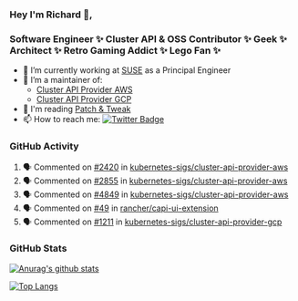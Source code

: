 ### Hey I'm Richard 👋, 

<h3 align="left">Software Engineer ✨ Cluster API & OSS Contributor ✨ Geek ✨ Architect ✨ Retro Gaming Addict ✨ Lego Fan ✨</h3>

- 🔭 I’m currently working at [SUSE](https://www.suse.com/) as a Principal Engineer
- 👯 I’m a maintainer of:
  -  [Cluster API Provider AWS](https://github.com/kubernetes-sigs/cluster-api-provider-aws)
  -  [Cluster API Provider GCP](https://github.com/kubernetes-sigs/cluster-api-provider-gcp)
- 💬 I'm reading [Patch & Tweak](https://bjooks.com/products/patch-tweak-exploring-modular-synthesis)
- 📫 How to reach me: [![Twitter Badge](https://img.shields.io/badge/-@fruit_case-00acee?style=flat&logo=Twitter&logoColor=white)](https://twitter.com/intent/follow?screen_name=fruit_case "Follow on Twitter")

### GitHub Activity 

<!--START_SECTION:activity-->
1. 🗣 Commented on [#2420](https://github.com/kubernetes-sigs/cluster-api-provider-aws/issues/2420#issuecomment-2066234584) in [kubernetes-sigs/cluster-api-provider-aws](https://github.com/kubernetes-sigs/cluster-api-provider-aws)
2. 🗣 Commented on [#2855](https://github.com/kubernetes-sigs/cluster-api-provider-aws/issues/2855#issuecomment-2066233869) in [kubernetes-sigs/cluster-api-provider-aws](https://github.com/kubernetes-sigs/cluster-api-provider-aws)
3. 🗣 Commented on [#4849](https://github.com/kubernetes-sigs/cluster-api-provider-aws/pull/4849#issuecomment-2066226752) in [kubernetes-sigs/cluster-api-provider-aws](https://github.com/kubernetes-sigs/cluster-api-provider-aws)
4. 🗣 Commented on [#49](https://github.com/rancher/capi-ui-extension/issues/49#issuecomment-2066225479) in [rancher/capi-ui-extension](https://github.com/rancher/capi-ui-extension)
5. 🗣 Commented on [#1211](https://github.com/kubernetes-sigs/cluster-api-provider-gcp/pull/1211#issuecomment-2066221593) in [kubernetes-sigs/cluster-api-provider-gcp](https://github.com/kubernetes-sigs/cluster-api-provider-gcp)
<!--END_SECTION:activity-->

### GitHub Stats

[![Anurag's github stats](https://github-readme-stats.vercel.app/api?username=richardcase&count_private=true&show_icons=true)](https://github.com/anuraghazra/github-readme-stats)

[![Top Langs](https://github-readme-stats.vercel.app/api/top-langs/?username=richardcase&hide=html&layout=compact)](https://github.com/anuraghazra/github-readme-stats)
